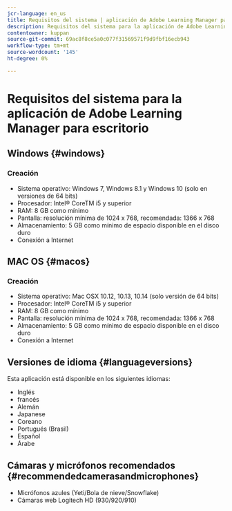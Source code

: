 ```yaml
---
jcr-language: en_us
title: Requisitos del sistema | aplicación de Adobe Learning Manager para escritorio
description: Requisitos del sistema para la aplicación de Adobe Learning Manager para escritorio
contentowner: kuppan
source-git-commit: 69ac8f8ce5a0c077f31569571f9d9fbf16ecb943
workflow-type: tm+mt
source-wordcount: '145'
ht-degree: 0%

---
```




# Requisitos del sistema para la aplicación de Adobe Learning Manager para escritorio

## Windows {#windows}

### Creación

* Sistema operativo: Windows 7, Windows 8.1 y Windows 10 (solo en versiones de 64 bits)
* Procesador: Intel® CoreTM i5 y superior
* RAM: 8 GB como mínimo
* Pantalla: resolución mínima de 1024 x 768, recomendada: 1366 x 768
* Almacenamiento: 5 GB como mínimo de espacio disponible en el disco duro
* Conexión a Internet

## MAC OS {#macos}

### Creación

* Sistema operativo: Mac OSX 10.12, 10.13, 10.14 (solo versión de 64 bits)
* Procesador: Intel® CoreTM i5 y superior
* RAM: 8 GB como mínimo
* Pantalla: resolución mínima de 1024 x 768, recomendada: 1366 x 768
* Almacenamiento: 5 GB como mínimo de espacio disponible en el disco duro
* Conexión a Internet

## Versiones de idioma {#languageversions}

Esta aplicación está disponible en los siguientes idiomas:

* Inglés
* francés
* Alemán
* Japanese
* Coreano
* Portugués (Brasil)
* Español
* Árabe

## Cámaras y micrófonos recomendados {#recommendedcamerasandmicrophones}

* Micrófonos azules (Yeti/Bola de nieve/Snowflake)
* Cámaras web Logitech HD (930/920/910)

